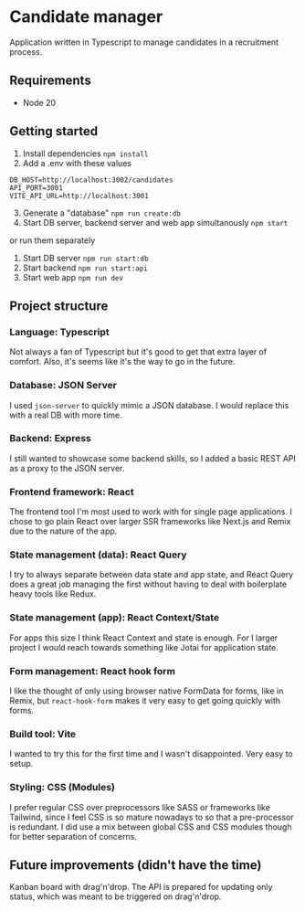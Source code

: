 # Candidate manager

Application written in Typescript to manage candidates in a recruitment process.

## Requirements

- Node 20

## Getting started

1. Install dependencies `npm install`
2. Add a .env with these values
  ```
  DB_HOST=http://localhost:3002/candidates
  API_PORT=3001
  VITE_API_URL=http://localhost:3001
  ```
3. Generate a "database" `npm run create:db`
4. Start DB server, backend server and web app simultanously `npm start` 

or run them separately

1. Start DB server `npm run start:db`
2. Start backend `npm run start:api`
3. Start web app `npm run dev`

## Project structure

### Language: Typescript

Not always a fan of Typescript but it's good to get that extra layer of comfort. Also, it's seems like it's the way to go in the future.

### Database: JSON Server

I used `json-server` to quickly mimic a JSON database. I would replace this with a real DB with more time.

### Backend: Express

I still wanted to showcase some backend skills, so I added a basic REST API as a proxy to the JSON server.

### Frontend framework: React

The frontend tool I'm most used to work with for single page applications. I chose to go plain React over larger SSR frameworks like Next.js and Remix due to the nature of the app.

### State management (data): React Query

I try to always separate between data state and app state, and React Query does a great job managing the first without having to deal with boilerplate heavy tools like Redux. 

### State management (app): React Context/State

For apps this size I think React Context and state is enough. For I larger project I would reach towards something like Jotai for application state.

### Form management: React hook form

I like the thought of only using browser native FormData for forms, like in Remix, but `react-hook-form` makes it very easy to get going quickly with forms.

### Build tool: Vite

I wanted to try this for the first time and I wasn't disappointed. Very easy to setup.

### Styling: CSS (Modules)

I prefer regular CSS over preprocessors like SASS or frameworks like Tailwind, since I feel CSS is so mature nowadays to so that a pre-processor is redundant. I did use a mix between global CSS and CSS modules though for better separation of concerns.

## Future improvements (didn't have the time)

Kanban board with drag'n'drop. The API is prepared for updating only status, which was meant to be triggered on drag'n'drop.
